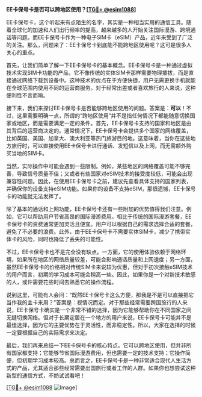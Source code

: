 **EE卡保号卡是否可以跨地区使用？[[TG💪+ @esim1088](https://t.me/s/esim1088)]**

EE卡保号卡，这个听起来有点陌生的名字，其实是一种相当实用的通信工具。随着全球化的加速和人们出行频率的提高，越来越多的人开始关注国际漫游、跨境通话等问题。而EE卡保号卡作为一种电子SIM卡（eSIM）产品，近年来受到了广泛的关注。那么，问题来了：EE卡保号卡到底能不能跨地区使用呢？这可是很多人关心的重点。

首先，让我们简单了解一下EE卡保号卡的基本概念。EE卡保号卡是一种通过虚拟技术实现SIM卡功能的产品，它不像传统的实体SIM卡那样需要物理插拔，而是直接通过网络下载到设备中。这种技术的优点在于方便快捷，用户无需更换手机就能在全球范围内使用不同的运营商服务。对于经常出差或者喜欢旅行的人来说，这种便利性不言而喻。

接下来，我们来探讨EE卡保号卡是否能够跨地区使用的问题。答案是：**可以**！不过，这里需要明确一点，所谓的“跨地区使用”并不是指任何情况下都能随意切换国家或地区，而是需要满足一定的条件。首先，EE卡保号卡支持的国家和地区是由其背后的运营商决定的。通常情况下，EE卡保号卡会提供多个国家的网络覆盖，比如英国、美国、加拿大、澳大利亚等热门旅游目的地。这意味着，当你在这些地方旅行时，可以直接使用EE卡保号卡进行通话、发短信以及上网，而无需额外购买当地的SIM卡。

当然，实际操作中可能会遇到一些限制。例如，某些地区的网络覆盖可能不够完善，导致信号质量不佳；又或者有些国家对eSIM技术的接受度较低，可能会出现兼容性问题。因此，在使用EE卡保号卡之前，建议先查看具体支持的国家列表，并确保你的设备支持eSIM功能。如果你的设备不支持eSIM，那很遗憾，EE卡保号卡的功能就无法发挥了。

除了基本的通话和上网功能，EE卡保号卡还有一些附加的优势值得我们注意。例如，它可以帮助用户节省高昂的国际漫游费用。相比于传统的国际漫游套餐，EE卡保号卡的资费通常更加灵活且便宜。用户可以根据自己的需求选择合适的套餐，避免了不必要的浪费。此外，由于EE卡保号卡不需要实体SIM卡，减少了携带实体卡的风险，同时也降低了丢失的可能性。

不过，EE卡保号卡也不是完全没有缺点。一方面，它的使用体验依赖于网络环境，如果所在地区的网络质量较差，可能会影响通话质量和上网速度；另一方面，虽然EE卡保号卡的价格相对传统SIM卡来说较为优惠，但对于初次接触eSIM技术的用户而言，初期的学习成本可能会稍高一些。因此，如果你是一个对新技术敏感的人，或许需要花些时间去熟悉它的操作流程。

说到这里，可能有人会问：“既然EE卡保号卡这么方便，那我是不是可以直接把它当作我的主卡来用？”答案是：视情况而定。对于那些经常需要跨国旅行的人来说，EE卡保号卡确实是一个非常不错的选择，因为它能够帮助你在不同国家之间无缝切换网络。但对于长期定居在一个地方的用户来说，EE卡保号卡可能并不是最佳选择，因为它的主要优势在于灵活性，而非稳定性。所以，大家在选择的时候一定要根据自己的实际需求来决定。

最后，我们再来总结一下EE卡保号卡的核心特点。它可以跨地区使用，但并非所有国家都支持；它能够节省国际漫游费用，但也需要一定的技术支持；它操作简便，但初期学习成本较高。总而言之，EE卡保号卡是一种非常适合现代人生活方式的产品，尤其适合那些经常需要出国旅行或者工作的人群。如果你也想尝试这种新型的通信方式，不妨试试看吧！

[[TG💪+ @esim1088](https://t.me/s/esim1088) ![Image](https://i.postimg.cc/4NQfJmqS/Snipaste-2025-05-13-00-14-12.png)]